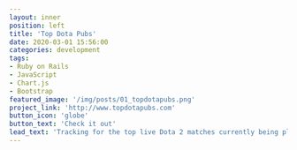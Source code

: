 ```yaml
---
layout: inner
position: left
title: 'Top Dota Pubs'
date: 2020-03-01 15:56:00
categories: development
tags: 
- Ruby on Rails
- JavaScript
- Chart.js
- Bootstrap
featured_image: '/img/posts/01_topdotapubs.png'
project_link: 'http://www.topdotapubs.com'
button_icon: 'globe'
button_text: 'Check it out'
lead_text: 'Tracking for the top live Dota 2 matches currently being played.'
---
```

